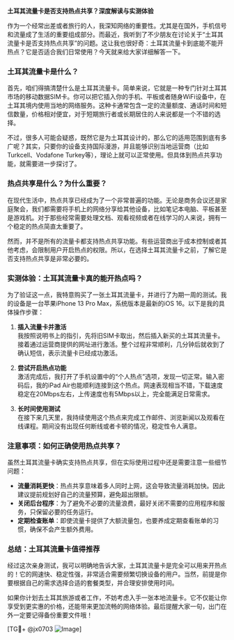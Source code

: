**土耳其流量卡是否支持热点共享？深度解读与实测体验**

作为一个经常出差或者旅行的人，我深知网络的重要性。尤其是在国外，手机信号和流量成了生活的重要组成部分。而最近，我听到了不少朋友在讨论关于“土耳其流量卡是否支持热点共享”的问题。这让我也很好奇：土耳其流量卡到底能不能开热点？它是否适合我们日常使用？今天就来给大家详细解答一下。

### 土耳其流量卡是什么？

首先，咱们得搞清楚什么是土耳其流量卡。简单来说，它就是一种专门针对土耳其市场的移动数据SIM卡。你可以把它插入你的手机、平板或者随身WiFi设备中，在土耳其境内使用当地的网络服务。这种卡通常包含一定的流量额度、通话时间和短信数量，价格相对便宜，对于短期旅行者或长期居住的人来说都是一个不错的选择。

不过，很多人可能会疑惑，既然它是为土耳其设计的，那么它的适用范围到底有多广呢？其实，只要你的设备支持国际漫游，并且能够识别当地运营商（比如Turkcell、Vodafone Turkey等），理论上就可以正常使用。但具体到热点共享功能，就需要进一步探讨了。

### 热点共享是什么？为什么重要？

在现代生活中，热点共享已经成为了一个非常普遍的功能。无论是商务会议还是家庭聚会，我们都需要将手机上的网络分享给其他设备，比如笔记本电脑、平板甚至是游戏机。对于那些经常需要处理文档、观看视频或者在线学习的人来说，拥有一个稳定的热点简直太重要了。

然而，并不是所有的流量卡都支持热点共享功能。有些运营商出于成本控制或者其他考虑，会限制用户开启热点的权限。所以，在选择土耳其流量卡之前，了解它是否支持热点共享是非常必要的。

### 实测体验：土耳其流量卡真的能开热点吗？

为了验证这一点，我特意购买了一张土耳其流量卡，并进行了为期一周的测试。我的设备是一台苹果iPhone 13 Pro Max，系统版本是最新的iOS 16。以下是我的具体操作步骤：

1. **插入流量卡并激活**  
   我按照说明书上的指引，先将旧SIM卡取出，然后插入新买的土耳其流量卡。接着通过运营商提供的网址进行激活。整个过程非常顺利，几分钟后就收到了确认短信，表示流量卡已经成功激活。

2. **尝试开启热点功能**  
   激活完成后，我打开了手机设置中的“个人热点”选项，发现一切正常。输入密码后，我的iPad Air也能顺利连接到这个热点。网速表现相当不错，下载速度稳定在20Mbps左右，上传速度也有5Mbps以上，完全能满足日常需求。

3. **长时间使用测试**  
   在接下来几天里，我持续使用这个热点来完成工作邮件、浏览新闻以及观看在线课程。期间没有出现任何断线或者卡顿的情况，稳定性令人满意。

### 注意事项：如何正确使用热点共享？

虽然土耳其流量卡确实支持热点共享，但在实际使用过程中还是需要注意一些细节问题：

- **流量消耗更快**：热点共享意味着多人同时上网，这会导致流量消耗加快。因此建议提前规划好自己的流量预算，避免超出限额。
- **关闭后台程序**：为了避免不必要的流量浪费，最好关闭不需要的应用程序和服务，只保留必要的任务运行。
- **定期检查账单**：即使流量卡提供了大额流量包，也要养成定期查看账单的习惯，确保不会产生额外费用。

### 总结：土耳其流量卡值得推荐

经过这次亲身测试，我可以明确地告诉大家，土耳其流量卡是完全可以用来开热点的！它的网速快、稳定性强，非常适合需要频繁切换设备的用户。当然，前提是你要根据自己的需求选择合适的套餐类型，并合理安排使用时间。

如果你计划去土耳其旅游或者工作，不妨考虑入手一张本地流量卡。它不仅能让你享受到更实惠的价格，还能带来更加流畅的网络体验。最后提醒大家一句，出门在外一定要记得备份重要文件哦！

[TG💪+ @jx0703 ![Image](https://github.com/user-attachments/assets/dbca1d08-cadb-493c-b0ec-ad6f7a83f270)]